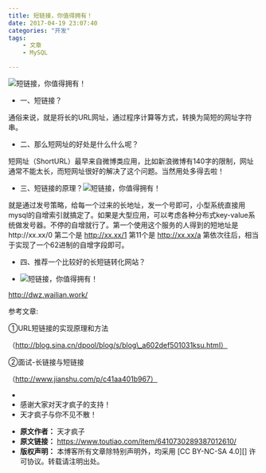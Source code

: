 ```yaml
---
title: 短链接，你值得拥有！
date: 2017-04-19 23:07:40
categories: "开发"
tags:
	- 文章
	- MySQL

---
```


![短链接，你值得拥有！][QMIU-YVBU-QUIN.jpg]

 *  一、短链接？

通俗来说，就是将长的URL网址，通过程序计算等方式，转换为简短的网址字符串。

 *  二、那么短网址的好处是什么什么呢？

短网址（ShortURL）最早来自微博类应用，比如新浪微博有140字的限制，网址通常不能太长，而短网址很好的解决了这个问题。当然用处多得去啦！

 *  三、短链接的原理？![短链接，你值得拥有！][FVQQ-RY3I-JVZB.jpg]

就是通过发号策略，给每一个过来的长地址，发一个号即可，小型系统直接用mysql的自增索引就搞定了。如果是大型应用，可以考虑各种分布式key-value系统做发号器。不停的自增就行了。第一个使用这个服务的人得到的短地址是http://xx.xx/0 第二个是 http://xx.xx/1 第11个是 http://xx.xx/a 第依次往后，相当于实现了一个62进制的自增字段即可。

 *  四、推荐一个比较好的长短链转化网站？

 *  ![短链接，你值得拥有！][JAM6-Z2NU-E3UU.jpg]

http://dwz.wailian.work/

参考文章:

①URL短链接的实现原理和方法

（http://blog.sina.cn/dpool/blog/s/blog\_a602def501031ksu.html）

②面试-长链接与短链接

（http://www.jianshu.com/p/c41aa401b967）

 *  
 *  感谢大家对天才疯子的支持！
 *  天才疯子与你不见不散！


[QMIU-YVBU-QUIN.jpg]: /pro/os/crawler/QMIU-YVBU-QUIN.jpg
[FVQQ-RY3I-JVZB.jpg]: /pro/os/crawler/FVQQ-RY3I-JVZB.jpg
[JAM6-Z2NU-E3UU.jpg]: /pro/os/crawler/JAM6-Z2NU-E3UU.jpg
 *  **原文作者：** 天才疯子
 *  **原文链接：** https://www.toutiao.com/item/6410730289387012610/
 *  **版权声明：** 本博客所有文章除特别声明外，均采用 [CC BY-NC-SA 4.0][] 许可协议。转载请注明出处。